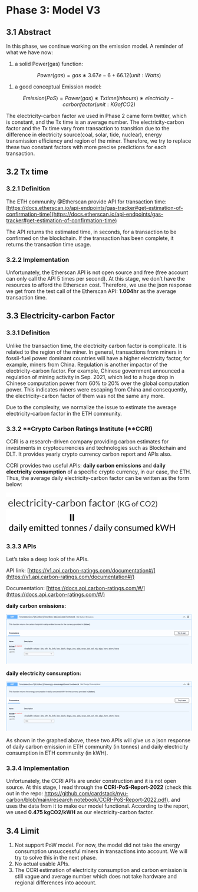 # Phase 3: Model V3

## 3.1 Abstract

In this phase, we continue working on the emission model. A reminder of what we have now: 

1. a solid Power(gas) function:

$$
 Power(gas) = gas ∗ 3.67e-6 + 66.12 (unit: Watts)
$$

1. a good conceptual Emission model: 

$$
Emission(PoS) = Power(gas) ∗ Tx time(in hours) ∗ electricity-carbon factor (unit: KG of CO2)
$$

The electricity-carbon factor we used in Phase 2 came form twitter, which is constant, and the Tx time is an average number. The electricity-carbon factor and the Tx time vary from transaction to transition due to the difference in electricity source(coal, solar, tide, nuclear), energy transmission efficiency and region of the miner. Therefore, we try to replace these two constant factors with more precise predictions for each transaction.

## 3.2 Tx time

### 3.2.1 Definition

The ETH community @Etherscan provide API for transaction time:[https://docs.etherscan.io/api-endpoints/gas-tracker#get-estimation-of-confirmation-time](https://docs.etherscan.io/api-endpoints/gas-tracker#get-estimation-of-confirmation-time)

The API returns the estimated time, in seconds, for a transaction to be confirmed on the blockchain. If the transaction has been complete, it returns the transaction time usage.

### 3.2.2 Implementation

Unfortunately, the Etherscan API is not open source and free (free account can only call the API 5 times per second). At this stage, we don’t have the resources to afford the Etherscan cost. Therefore, we use the json response we get from the test call of the Etherscan API: **1.004hr** as the average transaction time.

## 3.3 Electricity-carbon Factor

### 3.3.1 Definition

Unlike the transaction time, the electricity carbon factor is complicate. It is related to the region of the miner. In general, transactions from miners in fossil-fuel power dominant countries will have a higher electricity factor, for example, miners from China. Regulation is another impactor of the electricity-carbon factor. For example, Chinese government announced a regulation of mining activity in Sep. 2021, which led to a huge drop in Chinese computation power from 60% to 20% over the global computation power. This indicates miners were escaping from China and consequently, the electricity-carbon factor of them was not the same any more.

Due to the complexity, we normalize the issue to estimate the average electricity-carbon factor in the ETH community.

### 3.3.2 **Crypto Carbon Ratings Institute (**CCRI)

CCRI is a research-driven company providing carbon estimates for investments in cryptocurrencies and technologies such as Blockchain and DLT. It provides yearly crypto currency carbon report and APIs also.

CCRI provides two useful APIs: **daily carbon emissions** and **daily electricity consumption** of a specific crypto currency, in our case, the ETH. Thus, the average daily electricity-carbon factor can be written as the form below:

![Screen Shot 2022-04-09 at 4.01.25 PM.png](Phase%203%20Mo%20e8bc3/Screen_Shot_2022-04-09_at_4.01.25_PM.png)

### 3.3.3 APIs

Let’s take a deep look of the APIs.

API link: [https://v1.api.carbon-ratings.com/documentation#/](https://v1.api.carbon-ratings.com/documentation#/)

Documentation: [https://docs.api.carbon-ratings.com/#/](https://docs.api.carbon-ratings.com/#/)

**daily carbon emissions:**

![Screen Shot 2022-04-09 at 3.59.39 PM.png](Phase%203%20Mo%20e8bc3/Screen_Shot_2022-04-09_at_3.59.39_PM.png)

**daily electricity consumption:**

![Screen Shot 2022-04-09 at 4.00.01 PM.png](Phase%203%20Mo%20e8bc3/Screen_Shot_2022-04-09_at_4.00.01_PM.png)

As shown in the graphed above, these two APIs will give us a json response of daily carbon emission in ETH community (in tonnes) and daily electricity consumption in ETH community (in kWH).

### 3.3.4 Implementation

Unfortunately, the CCRI APIs are under construction and it is not open source. At this stage, I read through the ****CCRI-PoS-Report-2022**** (check this out in the repo: [https://github.com/cardstack/nyu-carbon/blob/main/research notebook/CCRI-PoS-Report-2022.pdf](https://github.com/cardstack/nyu-carbon/blob/main/research%20notebook/CCRI-PoS-Report-2022.pdf)), and uses the data from it to make our model functional. According to the report, we used **0.475 kgCO2/kWH** as our electricity-carbon factor.

## 3.4 Limit

1. Not support PoW model. For now, the model did not take the energy consumption unsuccessful miners in  transactions into account. We will try to solve this in the next phase.
2. No actual usable APIs.
3. The CCRI estimation of electricity consumption and carbon emission is still vague and average number which does not take hardware and regional differences into account.